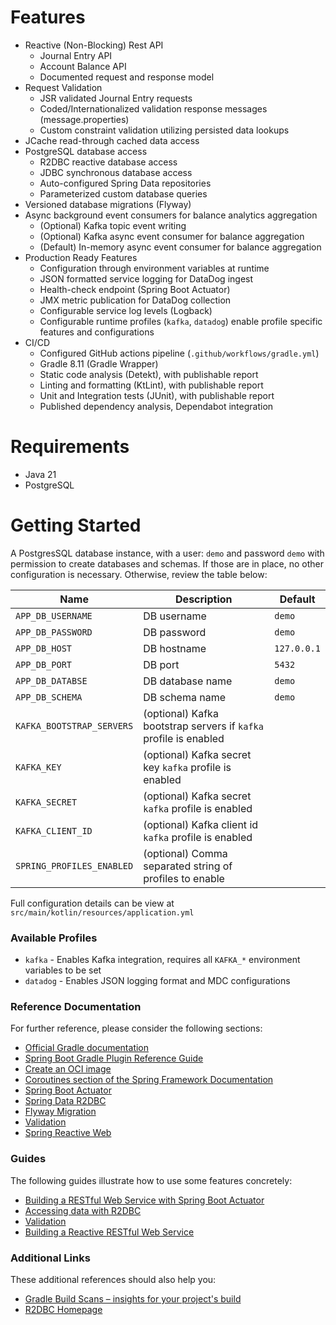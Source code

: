 # Features

- Reactive (Non-Blocking) Rest API
  + Journal Entry API
  + Account Balance API
  + Documented request and response model
- Request Validation
  + JSR validated Journal Entry requests
  + Coded/Internationalized validation response messages (message.properties)
  + Custom constraint validation utilizing persisted data lookups
- JCache read-through cached data access
- PostgreSQL database access
  + R2DBC reactive database access
  + JDBC synchronous database access
  + Auto-configured Spring Data repositories
  + Parameterized custom database queries
- Versioned database migrations (Flyway)
- Async background event consumers for balance analytics aggregation
  + (Optional) Kafka topic event writing
  + (Optional) Kafka async event consumer for balance aggregation
  + (Default) In-memory async event consumer for balance aggregation
- Production Ready Features
  + Configuration through environment variables at runtime
  + JSON formatted service logging for DataDog ingest
  + Health-check endpoint (Spring Boot Actuator)
  + JMX metric publication for DataDog collection
  + Configurable service log levels (Logback)
  + Configurable runtime profiles (`kafka`, `datadog`) enable profile specific features and configurations
- CI/CD
  + Configured GitHub actions pipeline (`.github/workflows/gradle.yml`)
  + Gradle 8.11 (Gradle Wrapper)
  + Static code analysis (Detekt), with publishable report
  + Linting and formatting (KtLint), with publishable report
  + Unit and Integration tests (JUnit), with publishable report
  + Published dependency analysis, Dependabot integration

# Requirements
- Java 21
- PostgreSQL

# Getting Started

A PostgresSQL database instance, with a user: `demo` and password `demo` with permission to create databases and schemas.
If those are in place, no other configuration is necessary. Otherwise, review the table below:

| Name                      | Description                                                      | Default     |
|---------------------------|------------------------------------------------------------------|-------------|
| `APP_DB_USERNAME`         | DB username                                                      | `demo`      |
| `APP_DB_PASSWORD`         | DB password                                                      | `demo`      |
| `APP_DB_HOST`             | DB hostname                                                      | `127.0.0.1` |
| `APP_DB_PORT`             | DB port                                                          | `5432`      |
| `APP_DB_DATABSE`          | DB database name                                                 | `demo`      |
| `APP_DB_SCHEMA`           | DB schema name                                                   | `demo`      |
| `KAFKA_BOOTSTRAP_SERVERS` | (optional) Kafka bootstrap servers if `kafka` profile is enabled |             |
| `KAFKA_KEY`               | (optional) Kafka secret key `kafka` profile is enabled           |             |
| `KAFKA_SECRET`            | (optional) Kafka secret `kafka` profile is enabled               |             |
| `KAFKA_CLIENT_ID`         | (optional) Kafka client id `kafka` profile is enabled            |             |
| `SPRING_PROFILES_ENABLED` | (optional) Comma separated string of profiles to enable          |             |

Full configuration details can be view at `src/main/kotlin/resources/application.yml`

### Available Profiles
- `kafka` - Enables Kafka integration, requires all `KAFKA_*` environment variables to be set
- `datadog` - Enables JSON logging format and MDC configurations

### Reference Documentation

For further reference, please consider the following sections:

* [Official Gradle documentation](https://docs.gradle.org)
* [Spring Boot Gradle Plugin Reference Guide](https://docs.spring.io/spring-boot/3.4.0/gradle-plugin)
* [Create an OCI image](https://docs.spring.io/spring-boot/3.4.0/gradle-plugin/packaging-oci-image.html)
* [Coroutines section of the Spring Framework Documentation](https://docs.spring.io/spring-framework/reference/6.2.0/languages/kotlin/coroutines.html)
* [Spring Boot Actuator](https://docs.spring.io/spring-boot/3.4.0/reference/actuator/index.html)
* [Spring Data R2DBC](https://docs.spring.io/spring-boot/3.4.0/reference/data/sql.html#data.sql.r2dbc)
* [Flyway Migration](https://docs.spring.io/spring-boot/3.4.0/how-to/data-initialization.html#howto.data-initialization.migration-tool.flyway)
* [Validation](https://docs.spring.io/spring-boot/3.4.0/reference/io/validation.html)
* [Spring Reactive Web](https://docs.spring.io/spring-boot/3.4.0/reference/web/reactive.html)

### Guides

The following guides illustrate how to use some features concretely:

* [Building a RESTful Web Service with Spring Boot Actuator](https://spring.io/guides/gs/actuator-service/)
* [Accessing data with R2DBC](https://spring.io/guides/gs/accessing-data-r2dbc/)
* [Validation](https://spring.io/guides/gs/validating-form-input/)
* [Building a Reactive RESTful Web Service](https://spring.io/guides/gs/reactive-rest-service/)

### Additional Links

These additional references should also help you:

* [Gradle Build Scans – insights for your project's build](https://scans.gradle.com#gradle)
* [R2DBC Homepage](https://r2dbc.io)

